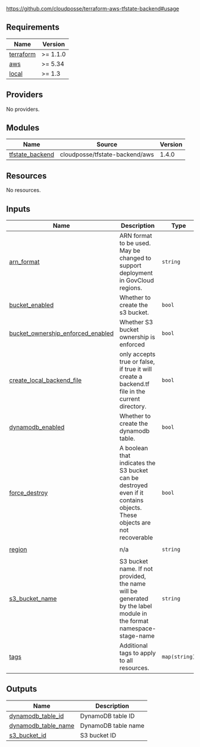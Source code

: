 https://github.com/cloudposse/terraform-aws-tfstate-backend#usage
<!-- BEGINNING OF PRE-COMMIT-TERRAFORM DOCS HOOK -->
## Requirements

| Name | Version |
|------|---------|
| <a name="requirement_terraform"></a> [terraform](#requirement\_terraform) | >= 1.1.0 |
| <a name="requirement_aws"></a> [aws](#requirement\_aws) | >= 5.34 |
| <a name="requirement_local"></a> [local](#requirement\_local) | >= 1.3 |

## Providers

No providers.

## Modules

| Name | Source | Version |
|------|--------|---------|
| <a name="module_tfstate_backend"></a> [tfstate\_backend](#module\_tfstate\_backend) | cloudposse/tfstate-backend/aws | 1.4.0 |

## Resources

No resources.

## Inputs

| Name | Description | Type | Default | Required |
|------|-------------|------|---------|:--------:|
| <a name="input_arn_format"></a> [arn\_format](#input\_arn\_format) | ARN format to be used. May be changed to support deployment in GovCloud regions. | `string` | `"arn:aws-us-gov"` | no |
| <a name="input_bucket_enabled"></a> [bucket\_enabled](#input\_bucket\_enabled) | Whether to create the s3 bucket. | `bool` | `true` | no |
| <a name="input_bucket_ownership_enforced_enabled"></a> [bucket\_ownership\_enforced\_enabled](#input\_bucket\_ownership\_enforced\_enabled) | Whether S3 bucket ownership is enforced | `bool` | `true` | no |
| <a name="input_create_local_backend_file"></a> [create\_local\_backend\_file](#input\_create\_local\_backend\_file) | only accepts true or false, if true it will create a backend.tf file in the current directory. | `bool` | `true` | no |
| <a name="input_dynamodb_enabled"></a> [dynamodb\_enabled](#input\_dynamodb\_enabled) | Whether to create the dynamodb table. | `bool` | `true` | no |
| <a name="input_force_destroy"></a> [force\_destroy](#input\_force\_destroy) | A boolean that indicates the S3 bucket can be destroyed even if it contains objects. These objects are not recoverable | `bool` | `false` | no |
| <a name="input_region"></a> [region](#input\_region) | n/a | `string` | `"us-gov-west-1"` | no |
| <a name="input_s3_bucket_name"></a> [s3\_bucket\_name](#input\_s3\_bucket\_name) | S3 bucket name. If not provided, the name will be generated by the label module in the format namespace-stage-name | `string` | `null` | no |
| <a name="input_tags"></a> [tags](#input\_tags) | Additional tags to apply to all resources. | `map(string)` | `{}` | no |

## Outputs

| Name | Description |
|------|-------------|
| <a name="output_dynamodb_table_id"></a> [dynamodb\_table\_id](#output\_dynamodb\_table\_id) | DynamoDB table ID |
| <a name="output_dynamodb_table_name"></a> [dynamodb\_table\_name](#output\_dynamodb\_table\_name) | DynamoDB table name |
| <a name="output_s3_bucket_id"></a> [s3\_bucket\_id](#output\_s3\_bucket\_id) | S3 bucket ID |
<!-- END OF PRE-COMMIT-TERRAFORM DOCS HOOK -->
